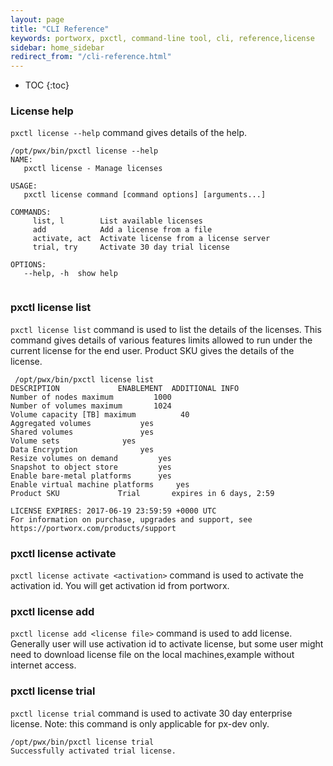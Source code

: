 ```yaml
---
layout: page
title: "CLI Reference"
keywords: portworx, pxctl, command-line tool, cli, reference,license
sidebar: home_sidebar
redirect_from: "/cli-reference.html"
---
```


* TOC
{:toc}

### License help

`pxctl license --help` command gives details of the help.
```
/opt/pwx/bin/pxctl license --help
NAME:
   pxctl license - Manage licenses

USAGE:
   pxctl license command [command options] [arguments...]

COMMANDS:
     list, l        List available licenses
     add            Add a license from a file
     activate, act  Activate license from a license server
     trial, try     Activate 30 day trial license

OPTIONS:
   --help, -h  show help
   
```
### pxctl license list

`pxctl license list` command is used to list the details of the licenses. This command gives details of various features limits allowed to run under the current license for the end user. Product SKU gives the details of the license. 

```
 /opt/pwx/bin/pxctl license list
DESCRIPTION				ENABLEMENT	ADDITIONAL INFO
Number of nodes maximum			1000		
Number of volumes maximum		1024		
Volume capacity [TB] maximum		  40		
Aggregated volumes			 yes		
Shared volumes				 yes		
Volume sets				 yes		
Data Encryption				 yes		
Resize volumes on demand		 yes		
Snapshot to object store		 yes		
Enable bare-metal platforms		 yes		
Enable virtual machine platforms	 yes		
Product SKU				Trial		expires in 6 days, 2:59

LICENSE EXPIRES: 2017-06-19 23:59:59 +0000 UTC
For information on purchase, upgrades and support, see
https://portworx.com/products/support
```

### pxctl license activate

`pxctl license activate <activation>` command is used to activate the activation id. You will get activation id from portworx.

### pxctl license add

`pxctl license add <license file>` command is used to add license. Generally user will use activation id to activate license, but some user might need to download license file on the local machines,example without internet access.

### pxctl license trial

`pxctl license trial` command is used to activate 30 day enterprise license. 
Note: this command is only applicable for px-dev only.

```
/opt/pwx/bin/pxctl license trial
Successfully activated trial license.
```

